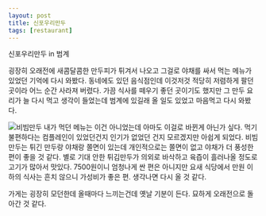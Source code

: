 ```yaml
---
layout: post
title: 신포우리만두
tags: [restaurant]
---
```

신포우리만두 in 범계

굉장히 오래전에 새콤달콤한 만두피가 튀겨서 나오고 그걸로 야채를 싸서 먹는 메뉴가 있었던 기억에 다시 와봤다. 동네에도 있던 음식점인데 이것저것 적당히 저렴하게 팔던 곳이라 어느 순간 사라져 버렸다. 가끔 식사를 떼우기 좋던 곳이기도 했지만 그 만두 요리가 늘 다시 먹고 생각이 들었는데 범계에 있길래 올 일도 있었고 마음먹고 다시 와봤다. 

![비빔만두](https://lh3.googleusercontent.com/-C4MDQKn7aKw/Waof9KC1msI/AAAAAAAAA0o/Q7pObPYvEGUkJBHgonq-ogZY9CzmA1ACQCHMYBhgL/s1280/upload_-1)
내가 먹던 메뉴는 이건 아니었는데 아마도 이걸로 바뀐게 아닌가 싶다. 먹기 불편하다는 컴플레인이 있었던건지 인기가 없었던 건지 모르겠지만 아쉽게 되었다. 
비빔 만두는 튀긴 만두랑 야채랑 쫄면이 있는데 개인적으로는 쫄면이 없고 야채가 더 풍성한 편이 좋을 것 같다. 별로 기대 안한 튀김만두가 의외로 바삭하고 육즙이 흘러나올 정도로 고기가 많아서 맛있다. 7500원이니 엄청나게 싼 편은 아니지만 요새 식당에서 만원 이하의 식사는 흔치 않으니 가성비가 좋은 편. 생각나면 다시 올 것 같다. 

가게는 굉장히 모던한데 올때마다 느끼는건데 옛날 기분이 든다. 묘하게 오래전으로 돌아간 것 같다.